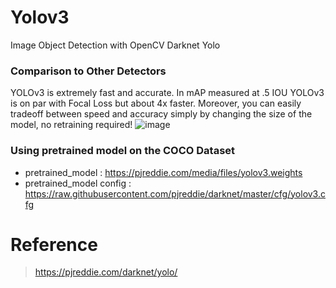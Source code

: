 # Yolov3

Image Object Detection with OpenCV Darknet Yolo

### Comparison to Other Detectors
YOLOv3 is extremely fast and accurate. In mAP measured at .5 IOU YOLOv3 is on par with Focal Loss but about 4x faster. Moreover, you can easily tradeoff between speed and accuracy simply by changing the size of the model, no retraining required!
![image](https://user-images.githubusercontent.com/69446702/174701292-181529c3-746b-4eed-ac63-8a3ae653c4cb.png)


### Using pretrained model on the COCO Dataset
- pretrained_model : https://pjreddie.com/media/files/yolov3.weights
- pretrained_model config : https://raw.githubusercontent.com/pjreddie/darknet/master/cfg/yolov3.cfg









# Reference
 > https://pjreddie.com/darknet/yolo/

